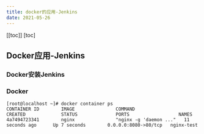 ```yaml
---
title: docker的应用-Jenkins
date: 2021-05-26
---
```


[[toc]]
[toc]

## Docker应用-Jenkins

### Docker安装Jenkins

### Docker

```
[root@localhost ~]# docker container ps
CONTAINER ID        IMAGE               COMMAND                  CREATED             STATUS              PORTS                  NAMES
4a7494723341        nginx               "nginx -g 'daemon ..."   11 seconds ago      Up 7 seconds        0.0.0.0:8080->80/tcp   nginx-test

```